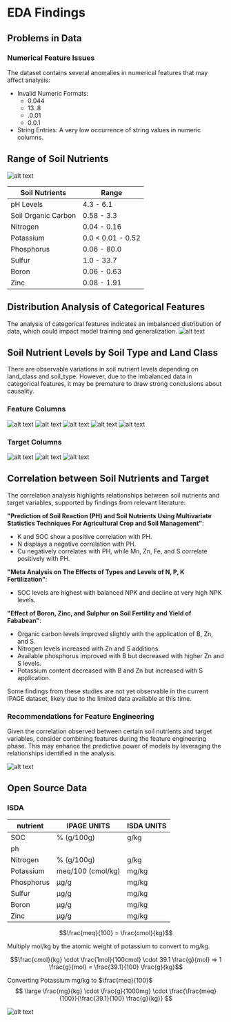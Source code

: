 # EDA Findings


## Problems in Data
### Numerical Feature Issues

The dataset contains several anomalies in numerical features that may affect analysis:

- Invalid Numeric Formats:
    - 0.044
    - 13..8
    - .0.01
    - 0.0.1
- String Entries: A very low occurrence of string values in numeric columns.

## Range of Soil Nutrients
![alt text](images/dist_soil_nutrients.png)


| Soil Nutrients | Range |
| --- | --- |
pH Levels  | 4.3 - 6.1
Soil Organic Carbon | 0.58 - 3.3
Nitrogen | 0.04 - 0.16
Potassium | 0.0 < 0.01 - 0.52
Phosphorus | 0.06 - 80.0
Sulfur | 1.0 - 33.7
Boron | 0.06 - 0.63
Zinc | 0.08 - 1.91

## Distribution Analysis of Categorical Features
The analysis of categorical features indicates an imbalanced distribution of data, which could impact model training and generalization. 
![alt text](images/Untitled-1.png)

## Soil Nutrient Levels by Soil Type and Land Class
There are observable variations in soil nutrient levels depending on land_class and soil_type. However, due to the imbalanced data in categorical features, it may be premature to draw strong conclusions about causality.
### Feature Columns
![alt text](images/Untitled-1-4.png)
![alt text](images/Untitled-1-5.png)
![alt text](images/Untitled-1-6.png)
![alt text](images/Untitled-1-7.png)
![alt text](images/Untitled-1-8.png)

### Target Columns
![alt text](images/Untitled-1-2.png)
![alt text](images/Untitled-1-3.png)
![alt text](images/Untitled-1-1.png)

## Correlation between Soil Nutrients and Target
The correlation analysis highlights relationships between soil nutrients and target variables, supported by findings from relevant literature:

**"Prediction of Soil Reaction (PH) and Soil Nutrients Using Multivariate Statistics Techniques For Agricultural Crop and Soil Management"**:
- K and SOC show a positive correlation with PH.
- N displays a negative correlation with PH.
- Cu negatively correlates with PH, while Mn, Zn, Fe, and S correlate positively with PH.

**"Meta Analysis on The Effects of Types and Levels of N, P, K Fertilization"**:
- SOC levels are highest with balanced NPK and decline at very high NPK levels.

**"Effect of Boron, Zinc, and Sulphur on Soil Fertility and Yield of Fababean"**:
- Organic carbon levels improved slightly with the application of B, Zn, and S.
- Nitrogen levels increased with Zn and S additions.
- Available phosphorus improved with B but decreased with higher Zn and S levels.
- Potassium content decreased with B and Zn but increased with S application.

Some findings from these studies are not yet observable in the current IPAGE dataset, likely due to the limited data available at this time.

### Recommendations for Feature Engineering
Given the correlation observed between certain soil nutrients and target variables, consider combining features during the feature engineering phase. This may enhance the predictive power of models by leveraging the relationships identified in the analysis.

![alt text](images/Untitled-1-9.png)

## Open Source Data

### ISDA

|nutrient | IPAGE UNITS | ISDA UNITS |
| --- | --- | --- |
|SOC | % (g/100g) | g/kg |
|ph |  | |
|Nitrogen | % (g/100g) | g/kg |
|Potassium | meq/100 (cmol/kg) | mg/kg |
|Phosphorus | µg/g | mg/kg |
|Sulfur | µg/g | mg/kg |
|Boron | µg/g | mg/kg |
|Zinc | µg/g | mg/kg |

$$\frac{meq}{100} = \frac{cmol}{kg}$$

Multiply mol/kg by the atomic weight of potassium to convert to mg/kg.

$$\frac{cmol}{kg} \cdot \frac{1mol}{100cmol} \cdot 39.1 \frac{g}{mol} => 1 \frac{g}{mol} = \frac{39.1}{100} \frac{g}{kg}$$

Converting Potassium mg/kg to $\frac{meq}{100}$ 
$$
\large
\frac{mg}{kg} \cdot 
\frac{g}{1000mg} \cdot
\frac{\frac{meq}{100}}{\frac{39.1}{100} \frac{g}{kg}}
$$

![alt text](images/isda_1.png)